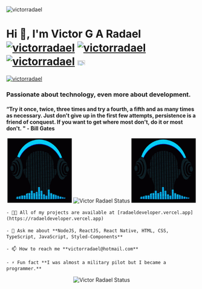 <img src="https://komarev.com/ghpvc/?username=victorradael" alt="victorradael" />
<h1 align="left">Hi 👋, I'm Victor G A Radael <a href="https://linkedin.com/in/victorradael" target="blank"><img align="center" src="https://cdn-icons-png.flaticon.com/512/143/143627.png" alt="victorradael" height="20" width="20" /></a>
<a href="https://instagram.com/victorradael" target="blank"><img align="center" src="https://cdn-icons-png.flaticon.com/512/2111/2111463.png" alt="victorradael" height="20" width="20" /></a>
<a href="https://twitter.com/victorradael" target="blank"><img align="center" src="https://cdn-icons-png.flaticon.com/512/1409/1409937.png" alt="victorradael" height="20" width="20" /></a>
<a href="https://www.facebook.com/victorradaelx" target="blank"><img align="center" src="https://cdn-icons-png.flaticon.com/512/174/174848.png" height="20" width="20" /></a> </h1>

<p align="right">

<a href="https://www.codewars.com/users/victorradael" target="blank"><img align="center" src="https://www.codewars.com/users/victorradael/badges/micro" alt="victorradael"  /></a>

</p>

<h3 align="left">Passionate about technology, even more about development.</h3>

<h4 align="left">“Try it once, twice, three times and try a fourth, a fifth and as many times as necessary. Just don't give up in the first few attempts, persistence is a friend of conquest. If you want to get where most don't, do it or most don't. " - Bill Gates</h4>

<div align="center">
  <img src="./assets/waves.gif" style="width:170px;height:170px;" alt="Victor Radael Sound"/>
  <img src="https://github-readme-stats.vercel.app/api/top-langs/?username=victorradael&layout=compact&theme=tokyonight" alt="Victor Radael Status"/>
  <img src="./assets/waves.gif" style="width:170px;height:170px;" alt="Victor Radael Sound"/>
</div>

    - 👨‍💻 All of my projects are available at [radaeldeveloper.vercel.app](https://radaeldeveloper.vercel.app)

    - 💬 Ask me about **NodeJS, ReactJS, React Native, HTML, CSS, TypeScript, JavaScript, Styled-Components**

    - 📫 How to reach me **victorradael@hotmail.com**

    - ⚡ Fun fact **I was almost a military pilot but I became a programmer.**

<p align="center"> 
  <img src="https://github-readme-stats.vercel.app/api?username=victorradael&include_all_commits=true&show_icons=true&count_private=true&theme=tokyonight" alt="Victor Radael Status"/>
</p>
